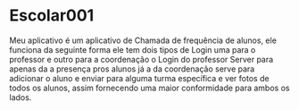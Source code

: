 # Escolar001
Meu aplicativo é um aplicativo de Chamada de frequência de alunos, ele funciona da seguinte forma ele tem dois tipos de Login uma para o professor e outro para a coordenação o Login do professor Server para apenas da a presença pros alunos já a da coordenação serve para adicionar o aluno e enviar para alguma turma específica e ver fotos de todos os alunos, assim fornecendo uma maior conformidade para ambos os lados.
